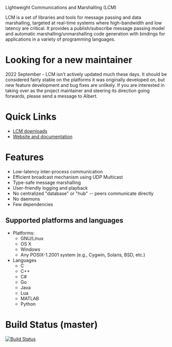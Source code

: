 Lightweight Communications and Marshalling (LCM)

LCM is a set of libraries and tools for message passing and data marshalling,
targeted at real-time systems where high-bandwidth and low latency are
critical. It provides a publish/subscribe message passing model and automatic
marshalling/unmarshalling code generation with bindings for applications in a
variety of programming languages.

# Looking for a new maintainer

2022 September - LCM isn't actively updated much these days. It should be
considered fairly stable on the platforms it was originally developed on, but
new feature development and bug fixes are unlikely. If you are interested in
taking over as the project maintainer and steering its direction going forwards,
please send a message to Albert.

# Quick Links

* [LCM downloads](https://github.com/lcm-proj/lcm/releases)
* [Website and documentation](https://lcm-proj.github.io)

# Features

* Low-latency inter-process communication
* Efficient broadcast mechanism using UDP Multicast
* Type-safe message marshalling
* User-friendly logging and playback
* No centralized "database" or "hub" -- peers communicate directly
* No daemons
* Few dependencies

## Supported platforms and languages

* Platforms:
  * GNU/Linux
  * OS X
  * Windows
  * Any POSIX-1.2001 system (e.g., Cygwin, Solaris, BSD, etc.)
* Languages
  * C
  * C++
  * C#
  * Go
  * Java
  * Lua
  * MATLAB
  * Python

# Build Status (master)

[![Build Status](https://travis-ci.com/lcm-proj/lcm.svg?branch=master)](https://travis-ci.com/lcm-proj/lcm)
